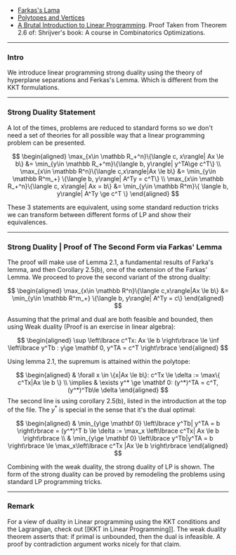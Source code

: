 * [Farkas's Lama](Farkas's%20Lama.md)
* [Polytopes and Vertices](Polytopes%20and%20Vertices.md)
* [A Brutal Introduction to Linear Programming](A%20Brutal%20Introduction%20to%20Linear%20Programming.md).
Proof Taken from Theorem 2.6 of: Shrijver's book: A course in Combinatorics Optimizations. 


---
### **Intro**

We introduce linear programming strong duality using the theory of hyperplane separations and Ferkas's Lemma. Which is different from the KKT formulations.

---
### **Strong Duality Statement**

A lot of the times, problems are reduced to standard forms so we don't need a set of theories for all possible way that a linear programming problem can be presented. 

$$
\begin{aligned}
    \max_{x\in \mathbb R_+^n}\{\langle c, x\rangle| Ax \le b\} &= \min_{y\in \mathbb R_+^m}\{\langle b, y\rangle| y^TA\ge c^T\}
    \\
    \max_{x\in \mathbb R^n}\{\langle c,x\rangle|Ax \le b\}
    &=
    \min_{y\in \mathbb R^m_+} 
    \{\langle b, y\rangle| A^Ty = c^T\}
    \\
    \max_{x\in \mathbb R_+^n}\{\langle c, x\rangle| Ax = b\}
    &= \min_{y\in \mathbb R^m}\{
            \langle b, y\rangle| A^Ty \ge c^T
        \}
\end{aligned}
$$

These 3 statements are equivalent, using some standard reduction tricks we can transform between different forms of LP and show their equivalences. 

---
### **Strong Duality | Proof of The Second Form via Farkas' Lemma**

The proof will make use of Lemma 2.1, a fundamental results of Farka's lemma, and then Corollary 2.5(b), one of the extension of the Farkas' Lemma. We proceed to prove the second variant of the strong duality: 

$$
\begin{aligned}
    \max_{x\in \mathbb R^n}\{\langle c,x\rangle|Ax \le b\}
    &=
    \min_{y\in \mathbb R^m_+} 
    \{\langle b, y\rangle| A^Ty = c\}
\end{aligned}
$$

Assuming that the primal and dual are both feasible and bounded, then using Weak duality (Proof is an exercise in linear algebra): 

$$
\begin{aligned}
    \sup \left\lbrace
        c^Tx: Ax \le b
    \right\rbrace \le 
    \inf \left\lbrace
        y^Tb : y\ge \mathbf 0, y^TA = c^T
    \right\rbrace
\end{aligned}
$$

Using lemma 2.1, the supremum is attained within the polytope: 

$$
\begin{aligned}
    & \forall x \in \{x|Ax \le b\}: c^Tx \le \delta := \max\{
            c^Tx|Ax \le b
        \}
    \\
    \implies & 
        \exists y^* \ge \mathbf 0: 
            (y^*)^TA = c^T, (y^*)^Tb\le \delta
\end{aligned}
$$
The second line is using corollary 2.5(b), listed in the introduction at the top of the file. The $y^*$ is special in the sense that it's the dual optimal: 

$$
\begin{aligned}
    & \min_{y\ge \mathbf 0}
    \left\lbrace
        y^Tb| y^TA = b
    \right\rbrace = (y^*)^T b \le \delta := \max_x \left\lbrace
        c^Tx| Ax \le b
    \right\rbrace
    \\
    & \min_{y\ge \mathbf 0}
    \left\lbrace
        y^Tb|y^TA = b
    \right\rbrace \le \max_x\left\lbrace
        c^Tx |Ax \le b
    \right\rbrace
\end{aligned}
$$

Combining with the weak duality, the strong duality of LP is shown. The form of the strong duality can be proved by remodeling the problems using standard LP programming tricks. 

---
### **Remark**

For a view of duality in Linear programming using the KKT conditions and the Lagrangian, check out [[KKT in Linear Programming]]. The weak duality theorem asserts that: if primal is unbounded, then the dual is infeasible. A proof by contradiction argument works nicely for that claim. 